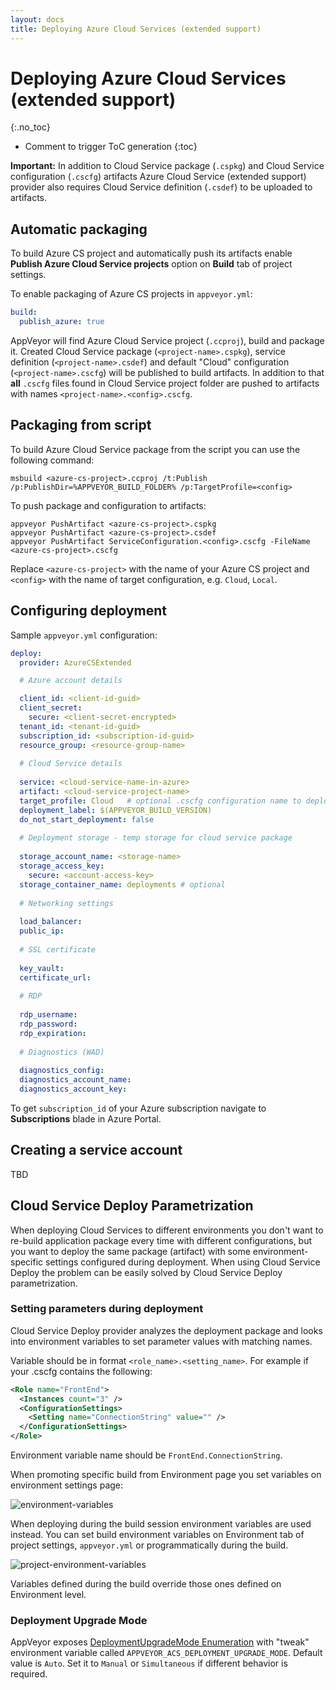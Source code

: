 ```yaml
---
layout: docs
title: Deploying Azure Cloud Services (extended support)
---
```


<!-- markdownlint-disable MD022 MD032 -->
# Deploying Azure Cloud Services (extended support)
{:.no_toc}

* Comment to trigger ToC generation
{:toc}
<!-- markdownlint-enable MD022 MD032 -->

**Important:** In addition to Cloud Service package (`.cspkg`) and Cloud Service configuration (`.cscfg`) artifacts Azure Cloud Service (extended support) provider also requires Cloud Service definition (`.csdef`) to be uploaded to artifacts.

## Automatic packaging

To build Azure CS project and automatically push its artifacts enable **Publish Azure Cloud Service projects** option on **Build** tab of project settings.

To enable packaging of Azure CS projects in `appveyor.yml`:

```yaml
build:
  publish_azure: true
```

AppVeyor will find Azure Cloud Service project (`.ccproj`), build and package it. Created Cloud Service package (`<project-name>.cspkg`), service definition (`<project-name>.csdef`) and default "Cloud" configuration (`<project-name>.cscfg`) will be published to build artifacts. In addition to that **all** `.cscfg` files found in Cloud Service project folder are pushed to artifacts with names `<project-name>.<config>.cscfg`.

## Packaging from script

To build Azure Cloud Service package from the script you can use the following command:

    msbuild <azure-cs-project>.ccproj /t:Publish /p:PublishDir=%APPVEYOR_BUILD_FOLDER% /p:TargetProfile=<config>

To push package and configuration to artifacts:

    appveyor PushArtifact <azure-cs-project>.cspkg
    appveyor PushArtifact <azure-cs-project>.csdef
    appveyor PushArtifact ServiceConfiguration.<config>.cscfg -FileName <azure-cs-project>.cscfg

Replace `<azure-cs-project>` with the name of your Azure CS project and `<config>`
with the name of target configuration, e.g. `Cloud`, `Local`.


## Configuring deployment

Sample `appveyor.yml` configuration:

```yaml
deploy:
  provider: AzureCSExtended

  # Azure account details

  client_id: <client-id-guid>
  client_secret:
    secure: <client-secret-encrypted>
  tenant_id: <tenant-id-guid>
  subscription_id: <subscription-id-guid>
  resource_group: <resource-group-name>
  
  # Cloud Service details
  
  service: <cloud-service-name-in-azure>
  artifact: <cloud-service-project-name>
  target_profile: Cloud   # optional .cscfg configuration name to deploy with
  deployment_label: $(APPVEYOR_BUILD_VERSION)
  do_not_start_deployment: false
  
  # Deployment storage - temp storage for cloud service package
  
  storage_account_name: <storage-name>
  storage_access_key:
    secure: <account-access-key>
  storage_container_name: deployments # optional
  
  # Networking settings
  
  load_balancer:
  public_ip:
  
  # SSL certificate
  
  key_vault:
  certificate_url:
  
  # RDP
  
  rdp_username:
  rdp_password:
  rdp_expiration:
  
  # Diagnostics (WAD)
  
  diagnostics_config:
  diagnostics_account_name:
  diagnostics_account_key:
```

To get `subscription_id` of your Azure subscription navigate to **Subscriptions** blade in Azure Portal.

## Creating a service account

TBD

## Cloud Service Deploy Parametrization

When deploying Cloud Services to different environments you don't want to re-build application package every time with different configurations, but you want to deploy the same package (artifact) with some environment-specific settings configured during deployment. When using Cloud Service Deploy the problem can be easily solved by Cloud Service Deploy parametrization.

### Setting parameters during deployment

Cloud Service Deploy provider analyzes the deployment package and looks into environment variables to set parameter values with matching names.

Variable should be in format `<role_name>.<setting_name>`. For example if your .cscfg contains the following:

```xml
<Role name="FrontEnd">
  <Instances count="3" />
  <ConfigurationSettings>
    <Setting name="ConnectionString" value="" />
  </ConfigurationSettings>
</Role>
```

Environment variable name should be `FrontEnd.ConnectionString`.

When promoting specific build from Environment page you set variables on environment settings page:

![environment-variables](/assets/img/docs/deployment/cloud-service/environment-variables.png)

When deploying during the build session environment variables are used instead. You can set build environment variables on Environment tab of project settings, `appveyor.yml` or programmatically during the build.

![project-environment-variables](/assets/img/docs/deployment/cloud-service/project-environment-variables.png)

Variables defined during the build override those ones defined on Environment level.

### Deployment Upgrade Mode

AppVeyor exposes [DeploymentUpgradeMode Enumeration](https://msdn.microsoft.com/en-us/library/microsoft.windowsazure.management.compute.models.deploymentupgrademode.aspx) with "tweak" environment variable called `APPVEYOR_ACS_DEPLOYMENT_UPGRADE_MODE`. Default value is `Auto`. Set it to `Manual` or `Simultaneous` if different behavior is required.
